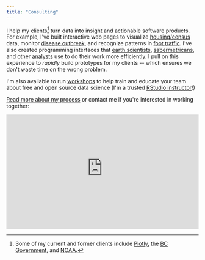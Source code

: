 ```yaml
---
title: "Consulting"
---
```


<!--
I offer a wide variety of consulting services via Sievert Consulting LLC. This page outlines some of those services, explains how they complement each other, and provides a deeper look into. 
-->

I help my clients[^1] turn data into insight and actionable software products. For example, I've built interactive web pages to visualize [housing/census](/software/#bcviz) data, monitor [disease outbreak](/software/#zikar), and recognize patterns in [foot traffic](/software/#pedestrians). I've also created programming interfaces that [earth scientists](/software/#plotdap), [sabermetricans](/software/#pitchrx), and other [analysts](/software/#plotly) use to do their work more efficiently. I pull on this experience to *rapidly* build prototypes for my clients -- which ensures we don't waste time on the wrong problem.

I'm also available to run [workshops](/talkz) to help train and educate your team about free and open source data science (I'm a trusted [RStudio instructor](https://www.rstudio.com/instructors/)!)

[Read more about my process](/2017/06/13/developing-tools-for-exploratory-visualization.html) or contact me if you're interested in working together:

<iframe width="100%" height="300" frameborder="0" src="https://carsonsievert.typeform.com/to/FGtIgd?typeform-embed=embed-widget" ></iframe>

[^1]: Some of my current and former clients include [Plotly](https://plot.ly/), the [BC Government](https://github.com/bcgov), and [NOAA](http://www.noaa.gov/).


<!--
Although I call myself a data scientist, I try to avoid using overly generic terms when discussing data analysis, because everyone has a different mental model of what it is and how it is (should be) done. Rather than simply claim I can *quickly* help you visualize, explore, and understand data, I would rather outline specifically how I've done that for prior clients. If you think I can help your organization, [contact me](mailto:cpsievert1@gmail.com) or [Plotly](https://plot.ly/products/consulting-and-oem/)
-->

<!--
  If you like this post, and you think we can help your organization, contact us! 
    * <https://plot.ly/products/consulting-and-oem/> 
    * <https://support.plot.ly/libraries/r>
    * [Email us directly](mailto:cpsievert1@gmail.com)
-->
  


  

  
